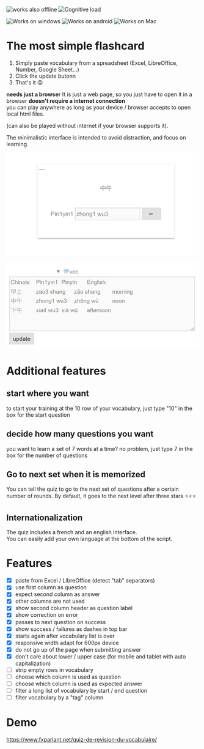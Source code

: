 ![works also offline](https://img.shields.io/badge/Ready%20for%20Offline-100%25-green) ![Cognitive load](https://img.shields.io/badge/Minimum%20cognitive%20load-100%25-green) 

![Works on windows](https://img.shields.io/badge/Windows-100%25-blue?logo=Windows) ![Works on android](https://img.shields.io/badge/Android-100%25-blue?logo=Android) ![Works on Mac](https://img.shields.io/badge/Mac-100%25-blue?logo=Apple)

# The most simple flashcard
1. Simply paste vocabulary from a spreadsheet (Excel, LibreOffice, Number, Google Sheet...)
1. Click the update butonn
1. That's it 😉

**needs just a browser**
It is just a web page, so you just have to open it in a browser 
**doesn't require a internet connection**  
you can play anywhere as long as your device / browser accepts to open local html files.


(can also be played without internet if your browser supports it).

The minimalistic interface is intended to avoid distraction, and focus on learning.

![simple voc quiz écran](https://github.com/fxpar/Simple-voc-quiz/blob/main/simple-voc-quiz.png)

![écran vocabulaire](https://github.com/fxpar/Simple-voc-quiz/blob/main/simple-voc-quiz-2.png)

# Additional features

## start where you want
to start your training at the 10 row of your vocabulary, just type "10" in the box for the start question

## decide how many questions you want
you want to learn a set of 7 words at a time? no problem, just type 7 in the box for the number of questions

## Go to next set when it is memorized
You can tell the quiz to go to the next set of questions after a certain number of rounds. 
By default, it goes to the next level after three stars ⭐⭐⭐

## Internationalization
The quiz includes a french and an english interface.  
You can easily add your own language at the bottom of the script.

# Features
* [x] paste from Excel / LibreOffice (detect "tab" separators)
* [x] use first column as question
* [x] expect second column as answer
* [x] other columns are not used
* [x] show second column header as question label
* [x] show correction on error
* [x] passes to next question on success
* [x] show success / failures as dashes in top bar
* [x] starts again after vocabulary list is over
* [x] responsive width adapt for 600px device
* [x] do not go up of the page when submitting answer
* [x] don't care about lower / upper case (for mobile and tablet with auto capitalization)
* [ ] strip empty rows in vocabulary
* [ ] choose which column is used as question
* [ ] choose which column is used as expected answer
* [ ] filter a long list of vocabulary by start / end question
* [ ] filter vocabulary by a "tag" column
# Demo

https://www.fxparlant.net/quiz-de-revision-du-vocabulaire/
